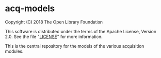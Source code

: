 # acq-models

Copyright (C) 2018 The Open Library Foundation

This software is distributed under the terms of the Apache License, Version 2.0. See the file "[LICENSE](LICENSE)" for more information.


This is the central repository for the models of the various acquisition modules.
